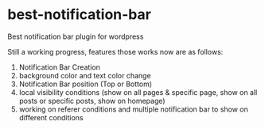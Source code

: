 # best-notification-bar
Best notification bar plugin for wordpress

Still a working progress, features those works now are as follows:
1. Notification Bar Creation
2. background color and text color change
3. Notification Bar position (Top or Bottom)
3. local visibility conditions (show on all pages & specific page, show on all posts or specific posts, show on homepage)
4. working on referer conditions and multiple notification bar to show on different conditions
